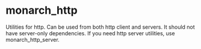 # monarch_http

Utilities for http. Can be used from both http client and servers.
It should not have server-only dependencies. If you need http server
utilities, use monarch_http_server.